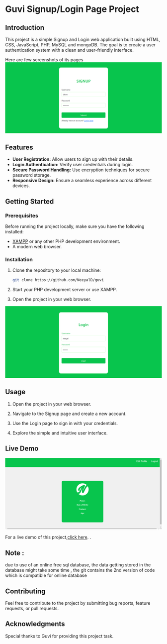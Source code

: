 # Guvi Signup/Login Page Project


## Introduction

This project is a simple Signup and Login web application built using HTML, CSS, JavaScript, PHP, MySQL and mongoDB. The goal is to create a user authentication system with a clean and user-friendly interface.

Here are few screenshots of its pages
![Project Screenshot](./imgs/signup.png)



## Features

- **User Registration:** Allow users to sign up with their details.
- **Login Authentication:** Verify user credentials during login.
- **Secure Password Handling:** Use encryption techniques for secure password storage.
- **Responsive Design:** Ensure a seamless experience across different devices.

## Getting Started

### Prerequisites

Before running the project locally, make sure you have the following installed:

- [XAMPP](https://www.apachefriends.org/index.html) or any other PHP development environment.
- A modern web browser.

### Installation

1. Clone the repository to your local machine:

   ```bash
   git clone https://github.com/NeeyalD/guvi
   ```

2. Start your PHP development server or use XAMPP.

3. Open the project in your web browser.

![Project Screenshot](./imgs/login.png)

## Usage

1. Open the project in your web browser.

2. Navigate to the Signup page and create a new account.

3. Use the Login page to sign in with your credentials.

4. Explore the simple and intuitive user interface.

## Live Demo

![Project Screenshot](./imgs/profile.png)

For a live demo of this project,[click here](https://neeyald.github.io/guvi/).
.
## Note : 

due to use of an online free sql database, the data getting stored in the database might take some time , the git contains the 2nd version of code which is compatible for online database

## Contributing

Feel free to contribute to the project by submitting bug reports, feature requests, or pull requests.


## Acknowledgments

Special thanks to Guvi for providing this project task.

